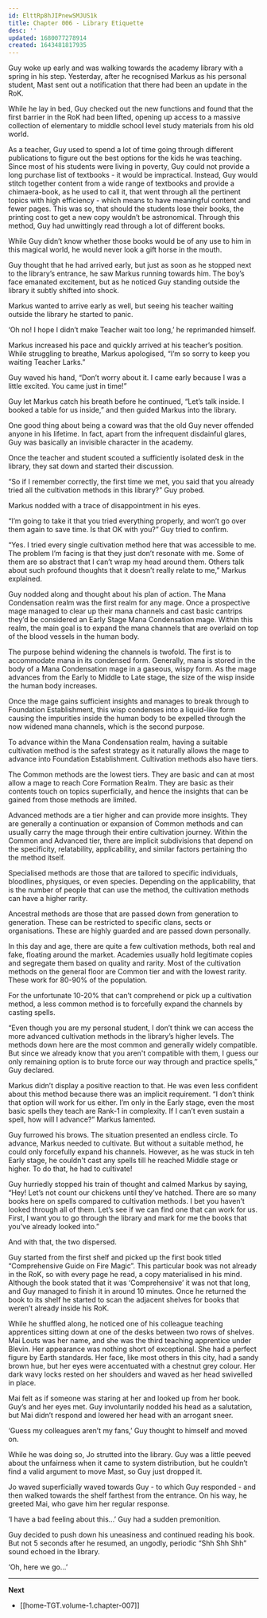 ```yaml
---
id: ElttRp8hJIPnewSMJUS1k
title: Chapter 006 - Library Etiquette
desc: ''
updated: 1680077278914
created: 1643481817935
---
```


Guy woke up early and was walking towards the academy library with a spring in his step. Yesterday, after he recognised Markus as his personal student, Mast sent out a notification that there had been an update in the RoK.

While he lay in bed, Guy checked out the new functions and found that the first barrier in the RoK had been lifted, opening up access to a massive collection of elementary to middle school level study materials from his old world. 

As a teacher, Guy used to spend a lot of time going through different publications to figure out the best options for the kids he was teaching. Since most of his students were living in poverty, Guy could not provide a long purchase list of textbooks - it would be impractical. Instead, Guy would stitch together content from a wide range of textbooks and provide a chimaera-book, as he used to call it, that went through all the pertinent topics with high efficiency - which means to have meaningful content and fewer pages. This was so, that should the students lose their books, the printing cost to get a new copy wouldn’t be astronomical. Through this method, Guy had unwittingly read through a lot of different books.

While Guy didn’t know whether those books would be of any use to him in this magical world, he would never look a gift horse in the mouth.

Guy thought that he had arrived early, but just as soon as he stopped next to the library’s entrance, he saw Markus running towards him. The boy’s face emanated excitement, but as he noticed Guy standing outside the library it subtly shifted into shock.

Markus wanted to arrive early as well, but seeing his teacher waiting outside the library he started to panic. 

‘Oh no! I hope I didn’t make Teacher wait too long,’ he reprimanded himself.

Markus increased his pace and quickly arrived at his teacher’s position. While struggling to breathe, Markus apologised, “I’m so sorry to keep you waiting Teacher Larks.”

Guy waved his hand, “Don’t worry about it. I came early because I was a little excited. You came just in time!”

Guy let Markus catch his breath before he continued, “Let’s talk inside. I booked a table for us inside,” and then guided Markus into the library.

One good thing about being a coward was that the old Guy never offended anyone in his lifetime. In fact, apart from the infrequent disdainful glares, Guy was basically an invisible character in the academy.

Once the teacher and student scouted a sufficiently isolated desk in the library, they sat down and started their discussion.

“So if I remember correctly, the first time we met, you said that you already tried all the cultivation methods in this library?” Guy probed.

Markus nodded with a trace of disappointment in his eyes.

“I’m going to take it that you tried everything properly, and won’t go over them again to save time. Is that OK with you?” Guy tried to confirm.

“Yes. I tried every single cultivation method here that was accessible to me. The problem I’m facing is that they just don’t resonate with me. Some of them are so abstract that I can’t wrap my head around them. Others talk about such profound thoughts that it doesn’t really relate to me,” Markus explained.

Guy nodded along and thought about his plan of action. The Mana Condensation realm was the first realm for any mage. Once a prospective mage managed to clear up their mana channels and cast basic cantrips they’d be considered an Early Stage Mana Condensation mage. Within this realm, the main goal is to expand the mana channels that are overlaid on top of the blood vessels in the human body.

The purpose behind widening the channels is twofold. The first is to accommodate mana in its condensed form. Generally, mana is stored in the body of a Mana Condensation mage in a gaseous, wispy form. As the mage advances from the Early to Middle to Late stage, the size of the wisp inside the human body increases.

Once the mage gains sufficient insights and manages to break through to Foundation Establishment, this wisp condenses into a liquid-like form causing the impurities inside the human body to be expelled through the now widened mana channels, which is the second purpose.

To advance within the Mana Condensation realm, having a suitable cultivation method is the safest strategy as it naturally allows the mage to advance into Foundation Establishment. Cultivation methods also have tiers. 

The Common methods are the lowest tiers. They are basic and can at most allow a mage to reach Core Formation Realm. They are basic as their contents touch on topics superficially, and hence the insights that can be gained from those methods are limited.

Advanced methods are a tier higher and can provide more insights. They are generally a continuation or expansion of Common methods and can usually carry the mage through their entire cultivation journey. Within the Common and Advanced tier, there are implicit subdivisions that depend on the specificity, relatability, applicability, and similar factors pertaining tho the method itself.

Specialised methods are those that are tailored to specific individuals, bloodlines, physiques, or even species. Depending on the applicability, that is the number of people that can use the method, the cultivation methods can have a higher rarity. 

Ancestral methods are those that are passed down from generation to generation. These can be restricted to specific clans, sects or organisations. These are highly guarded and are passed down personally.

In this day and age, there are quite a few cultivation methods, both real and fake, floating around the market. Academies usually hold legitimate copies and segregate them based on quality and rarity. Most of the cultivation methods on the general floor are Common tier and with the lowest rarity. These work for 80-90% of the population.

For the unfortunate 10-20% that can’t comprehend or pick up a cultivation method, a less common method is to forcefully expand the channels by casting spells.

“Even though you are my personal student, I don’t think we can access the more advanced cultivation methods in the library’s higher levels. The methods down here are the most common and generally widely compatible. But since we already know that you aren't compatible with them, I guess our only remaining option is to brute force our way through and practice spells,” Guy declared.

Markus didn’t display a positive reaction to that. He was even less confident about this method because there was an implicit requirement. “I don’t think that option will work for us either. I’m only in the Early stage, even the most basic spells they teach are Rank-1 in complexity. If I can’t even sustain a spell, how will I advance?” Markus lamented.

Guy furrowed his brows. The situation presented an endless circle. To advance, Markus needed to cultivate. But without a suitable method, he could only forcefully expand his channels. However, as he was stuck in teh Early stage, he couldn't cast any spells till he reached Middle stage or higher. To do that, he had to cultivate! 

Guy hurriedly stopped his train of thought and calmed Markus by saying, “Hey! Let’s not count our chickens until they’ve hatched. There are so many books here on spells compared to cultivation methods. I bet you haven’t looked through all of them. Let’s see if we can find one that can work for us. First, I want you to go through the library and mark for me the books that you’ve already looked into.”

And with that, the two dispersed.

Guy started from the first shelf and picked up the first book titled “Comprehensive Guide on Fire Magic”. This particular book was not already in the RoK, so with every page he read, a copy materialised in his mind. Although the book stated that it was ‘Comprehensive’ it was not that long, and Guy managed to finish it in around 10 minutes. Once he returned the book to its shelf he started to scan the adjacent shelves for books that weren’t already inside his RoK.

While he shuffled along, he noticed one of his colleague teaching apprentices sitting down at one of the desks between two rows of shelves. Mai Louts was her name, and she was the third teaching apprentice under Blevin. Her appearance was nothing short of exceptional. She had a perfect figure by Earth standards. Her face, like most others in this city, had a sandy brown hue, but her eyes were accentuated with a chestnut grey colour. Her dark wavy locks rested on her shoulders and waved as her head swivelled in place.

Mai felt as if someone was staring at her and looked up from her book. Guy’s and her eyes met. Guy involuntarily nodded his head as a salutation, but Mai didn’t respond and lowered her head with an arrogant sneer.

‘Guess my colleagues aren’t my fans,’ Guy thought to himself and moved on.

While he was doing so, Jo strutted into the library. Guy was a little peeved about the unfairness when it came to system distribution, but he couldn’t find a valid argument to move Mast, so Guy just dropped it.

Jo waved superficially waved towards Guy - to which Guy responded - and then walked towards the shelf farthest from the entrance. On his way, he greeted Mai, who gave him her regular response.

‘I have a bad feeling about this…’ Guy had a sudden premonition.

Guy decided to push down his uneasiness and continued reading his book. But not 5 seconds after he resumed, an ungodly, periodic “Shh Shh Shh” sound echoed in the library.

‘Oh, here we go...’

____

**Next**
* [[home-TGT.volume-1.chapter-007]]